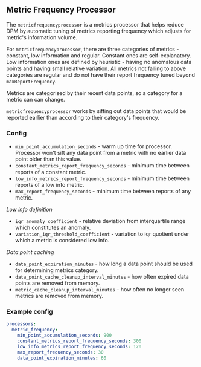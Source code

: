 ## <a name="metricfrequencyprocessor"></a>Metric Frequency Processor

The `metricfrequencyprocessor` is a metrics processor that helps reduce DPM by automatic tuning of metrics reporting frequency which adjusts for metric's information volume. 

For `metricfrequencyprocessor`, there are three categories of metrics - constant, low information and regular.
Constant ones are self-explanatory. 
Low information ones are defined by heuristic - having no anomalous data points and having small relative variation.
All metrics not falling to above categories are regular and do not have their report frequency tuned beyond `maxReportFrequency`.

Metrics are categorised by their recent data points, so a category for a metric can can change.

`metricfrequencyprocessor` works by sifting out data points that would be reported earlier than according to their category's frequency.  

### Config

- `min_point_accumulation_seconds` - warm up time for processor. Processor won't sift any data point from a metric with no earlier data point older than this value.     
- `constant_metrics_report_frequency_seconds` - minimum time between reports of a constant metric.
- `low_info_metrics_report_frequency_seconds` - minimum time between reports of a low info metric.
- `max_report_frequency_seconds` - minimum time between reports of any metric.
  
*Low info definition*
- `iqr_anomaly_coefficient` - relative deviation from interquartile range which constitutes an anomaly.
- `variation_iqr_threshold_coefficient` - variation to iqr quotient under which a metric is considered low info. 
  
*Data point caching*
- `data_point_expiration_minutes` - how long a data point should be used for determining metrics category. 
- `data_point_cache_cleanup_interval_minutes` - how often expired data points are removed from memory.
- `metric_cache_cleanup_interval_minutes` - how often no longer seen metrics are removed from memory.

### Example config

```yaml
processors:
  metric_frequency:
    min_point_accumulation_seconds: 900
    constant_metrics_report_frequency_seconds: 300
    low_info_metrics_report_frequency_seconds: 120
    max_report_frequency_seconds: 30
    data_point_expiration_minutes: 60
```
